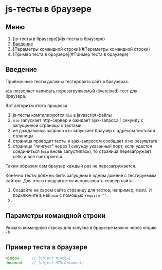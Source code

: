 # js-тесты в браузере
## Меню
1. [js-тесты в браузере](#js-тесты в браузере)
2. [Введение](#Введение)
3. [Параметры командной строки](#Параметры командной строки)
4. [Пример теста в браузере](#Пример теста в браузере)

## Введение

Приёмочные тесты должны тестировать сайт в браузерах.

`miu` позволяет написать перезагружаемый (livereload) тест для браузера.

Вот алгоритм этого процесса:

1. js-тесты компилируются `miu` в javascript-файлы
2. `miu` запускает http-сервер и ожидает ajax-запроса 1 секунду с запущенной страницы с тестами
3. не дождавшись запроса `miu` запускает браузер с адресом тестовой страницы
4. страница проводит тесты и ajax-запросом сообщает о их результате
5. страница "пингует" через 1 секунду указанный порт, если удастся соединиться (`miu` вновь запустилась), то страница перезагружает себя и всё повторяется.

Таким образом сам браузер каждый раз не перезагружается.

Конечно тесты должны быть запущены в одном домене с тестируемым сайтом.
Для этого предлагается использовать сервер сайта.

1. Создайте на своём сайте страницу для тестов, например, /test/. И подключите в ней `miu` c помощью `require ""`.
2. 

## Параметры командной строки

Указать командную строку для запуска в браузере можно через опцию `-b`


## Пример теста в браузере


```jsx
window 		// [object Window]
document	// [object HTMLDocument]
